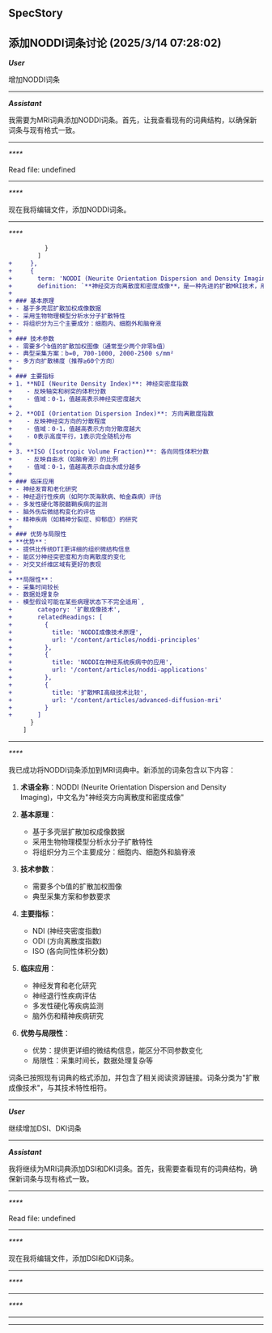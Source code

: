 ## SpecStory

## 添加NODDI词条讨论 (2025/3/14 07:28:02)

_**User**_

增加NODDI词条

---

_**Assistant**_

我需要为MRI词典添加NODDI词条。首先，让我查看现有的词典结构，以确保新词条与现有格式一致。

---

_****_

Read file: undefined

---

_****_

现在我将编辑文件，添加NODDI词条。

---

_****_

```diff
          }
        ]
+     },
+     {
+       term: 'NODDI (Neurite Orientation Dispersion and Density Imaging)',
+       definition: `**神经突方向离散度和密度成像**，是一种先进的扩散MRI技术，用于评估脑组织微结构。其主要特点包括：
+ 
+ ### 基本原理
+ - 基于多壳层扩散加权成像数据
+ - 采用生物物理模型分析水分子扩散特性
+ - 将组织分为三个主要成分：细胞内、细胞外和脑脊液
+ 
+ ### 技术参数
+ - 需要多个b值的扩散加权图像（通常至少两个非零b值）
+ - 典型采集方案：b=0, 700-1000, 2000-2500 s/mm²
+ - 多方向扩散梯度（推荐≥60个方向）
+ 
+ ### 主要指标
+ 1. **NDI (Neurite Density Index)**: 神经突密度指数
+    - 反映轴突和树突的体积分数
+    - 值域：0-1，值越高表示神经突密度越大
+ 
+ 2. **ODI (Orientation Dispersion Index)**: 方向离散度指数
+    - 反映神经突方向的分散程度
+    - 值域：0-1，值越高表示方向分散度越大
+    - 0表示高度平行，1表示完全随机分布
+ 
+ 3. **ISO (Isotropic Volume Fraction)**: 各向同性体积分数
+    - 反映自由水（如脑脊液）的比例
+    - 值域：0-1，值越高表示自由水成分越多
+ 
+ ### 临床应用
+ - 神经发育和老化研究
+ - 神经退行性疾病（如阿尔茨海默病、帕金森病）评估
+ - 多发性硬化等脱髓鞘疾病的监测
+ - 脑外伤后微结构变化的评估
+ - 精神疾病（如精神分裂症、抑郁症）的研究
+ 
+ ### 优势与局限性
+ **优势**：
+ - 提供比传统DTI更详细的组织微结构信息
+ - 能区分神经突密度和方向离散度的变化
+ - 对交叉纤维区域有更好的表现
+ 
+ **局限性**：
+ - 采集时间较长
+ - 数据处理复杂
+ - 模型假设可能在某些病理状态下不完全适用`,
+       category: '扩散成像技术',
+       relatedReadings: [
+         {
+           title: 'NODDI成像技术原理',
+           url: '/content/articles/noddi-principles'
+         },
+         {
+           title: 'NODDI在神经系统疾病中的应用',
+           url: '/content/articles/noddi-applications'
+         },
+         {
+           title: '扩散MRI高级技术比较',
+           url: '/content/articles/advanced-diffusion-mri'
+         }
+       ]
      }
    ]
```

---

_****_

我已成功将NODDI词条添加到MRI词典中。新添加的词条包含以下内容：

1. **术语全称**：NODDI (Neurite Orientation Dispersion and Density Imaging)，中文名为"神经突方向离散度和密度成像"

2. **基本原理**：
   - 基于多壳层扩散加权成像数据
   - 采用生物物理模型分析水分子扩散特性
   - 将组织分为三个主要成分：细胞内、细胞外和脑脊液

3. **技术参数**：
   - 需要多个b值的扩散加权图像
   - 典型采集方案和参数要求

4. **主要指标**：
   - NDI (神经突密度指数)
   - ODI (方向离散度指数)
   - ISO (各向同性体积分数)

5. **临床应用**：
   - 神经发育和老化研究
   - 神经退行性疾病评估
   - 多发性硬化等疾病监测
   - 脑外伤和精神疾病研究

6. **优势与局限性**：
   - 优势：提供更详细的微结构信息，能区分不同参数变化
   - 局限性：采集时间长，数据处理复杂等

词条已按照现有词典的格式添加，并包含了相关阅读资源链接。词条分类为"扩散成像技术"，与其技术特性相符。

---

_**User**_

继续增加DSI、DKI词条

---

_**Assistant**_

我将继续为MRI词典添加DSI和DKI词条。首先，我需要查看现有的词典结构，确保新词条与现有格式一致。

---

_****_

Read file: undefined

---

_****_

现在我将编辑文件，添加DSI和DKI词条。

---

_****_



---

_****_



---



---

